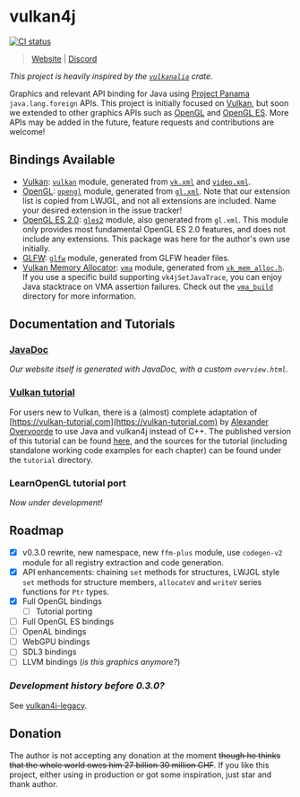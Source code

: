 # vulkan4j

[![CI status](https://github.com/chuigda/vulkan4j/actions/workflows/ci.yml/badge.svg?branch=master)](https://github.com/chuigda/vulkan4j/actions/workflows/ci.yml)

> [Website](https://vulkan4j.doki7.club) | [Discord](https://discord.gg/UsmRvrt4gg)

*This project is heavily inspired by the [`vulkanalia`](https://github.com/KyleMayes/vulkanalia) crate.*

Graphics and relevant API binding for Java using [Project Panama](https://openjdk.org/projects/panama/) `java.lang.foreign` APIs. This project is initially focused on [Vulkan](https://www.vulkan.org/), but soon we extended to other graphics APIs such as [OpenGL](https://www.opengl.org/) and [OpenGL ES](https://www.khronos.org/opengles/). More APIs may be added in the future, feature requests and contributions are welcome!

## Bindings Available

- [Vulkan](https://www.khronos.org/vulkan/): [`vulkan`](https://github.com/chuigda/vulkan4j/tree/master/vulkan) module, generated from [`vk.xml`](https://github.com/KhronosGroup/Vulkan-Docs/blob/main/xml/vk.xml) and [`video.xml`](https://github.com/KhronosGroup/Vulkan-Docs/blob/main/xml/video.xml).
- [OpenGL](https://www.opengl.org/): [`opengl`](https://github.com/chuigda/vulkan4j/tree/master/opengl) module, generated from [`gl.xml`](https://github.com/KhronosGroup/OpenGL-Registry/blob/main/xml/gl.xml). Note that our extension list is copied from LWJGL, and not all extensions are included. Name your desired extension in the issue tracker!
- [OpenGL ES 2.0](https://www.khronos.org/opengles/): [`gles2`](https://github.com/chuigda/vulkan4j/tree/master/gles2) module, also generated from `gl.xml`. This module only provides most fundamental OpenGL ES 2.0 features, and does not include any extensions. This package was here for the author's own use initially.
- [GLFW](https://www.glfw.org/): [`glfw`](https://github.com/chuigda/vulkan4j/tree/master/glfw) module, generated from GLFW header files.
- [Vulkan Memory Allocator](https://github.com/GPUOpen-LibrariesAndSDKs/VulkanMemoryAllocator): [`vma`](https://github.com/chuigda/vulkan4j/tree/master/vma) module, generated from [`vk_mem_alloc.h`](https://github.com/GPUOpen-LibrariesAndSDKs/VulkanMemoryAllocator/blob/master/include/vk_mem_alloc.h). If you use a specific build supporting `vk4jSetJavaTrace`, you can enjoy Java stacktrace on VMA assertion failures. Check out the [`vma_build`](https://github.com/chuigda/vulkan4j/tree/master/vma/vma_build) directory for more information.

## Documentation and Tutorials

### [JavaDoc](https://vulkan4j.doki7.club/)

*Our website itself is generated with JavaDoc, with a custom `overview.html`.*

### [Vulkan tutorial](https://vulkan4j.doki7.club/tutorial/en/)
For users new to Vulkan, there is a (almost) complete adaptation of [https://vulkan-tutorial.com](https://vulkan-tutorial.com) by [Alexander Overvoorde](https://github.com/Overv) to use Java and vulkan4j instead of C++. The published version of this tutorial can be found [here](https://vulkan4j.doki7.club/tutorial/en/), and the sources for the tutorial (including standalone working code examples for each chapter) can be found under the `tutorial` directory.

### LearnOpenGL tutorial port
*Now under development!*

## Roadmap
- [x] v0.3.0 rewrite, new namespace, new `ffm-plus` module, use `codegen-v2` module for all registry extraction and code generation.
- [x] API enhancements: chaining `set` methods for structures, LWJGL style `set` methods for structure members, `allocateV` and `writeV` series functions for `Ptr` types.
- [x] Full OpenGL bindings
  - [ ] Tutorial porting 
- [ ] Full OpenGL ES bindings
- [ ] OpenAL bindings
- [ ] WebGPU bindings
- [ ] SDL3 bindings
- [ ] LLVM bindings (*is this graphics anymore?*)

### *Development history before 0.3.0?*

See [vulkan4j-legacy](https://github.com/CousinZe/vulkan4j-legacy).

## Donation

The author is not accepting any donation at the moment <del>though he thinks that the whole world owes him 27 billion 30 million CHF</del>. If you like this project, either using in production or got some inspiration, just star and thank author.

